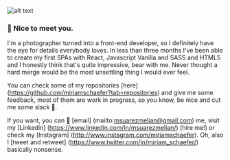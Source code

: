 ![alt text](
https://media.giphy.com/media/lReBPSbdv7F8VoJNxb/giphy.gif "Hey, it's Miriam")

### 👋  Nice to meet you.

I'm a photographer turned into a front-end developer, so I definitely have the eye for details everybody loves. In less than three months I've been able to create my first SPAs with React, Javascript Vanilla and SASS and HTML5 and I honestly think that's quite impressive, bear with me. Never thought a hard merge would be the most unsettling thing I would ever feel.

You can check some of my repositories [here] (https://github.com/miriamschaefer?tab=repositories) and give me some feedback, most of them are work in progress, so you know, be nice and cut me some slack 👀.

If you want, you can 💌 [email] (mailto:msuarezmelian@gmail.com) me, visit my [Linkedin] (https://www.linkedin.com/in/msuarezmelian/) (hire me!) or check my [Instagram] (http://www.instagram.com/miriamschaefer). Oh, also I [tweet and retweet] (https://www.twitter.com/in/miriam_schaefer/) basically nonsense.

<!--
**miriamschaefer/miriamschaefer** is a ✨ _special_ ✨ repository because its `README.md` (this file) appears on your GitHub profile.

Here are some ideas to get you started:

- 🔭 I’m currently working on ...
- 🌱 I’m currently learning ...
- 👯 I’m looking to collaborate on ...
- 🤔 I’m looking for help with ...
- 💬 Ask me about ...
- 📫 How to reach me: ...
- 😄 Pronouns: ...
- ⚡ Fun fact: ...
-->
